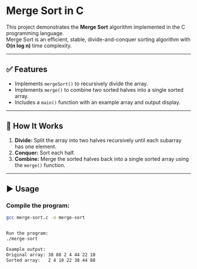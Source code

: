 # Merge Sort in C

This project demonstrates the **Merge Sort** algorithm implemented in the C programming language.  
Merge Sort is an efficient, stable, divide-and-conquer sorting algorithm with **O(n log n)** time complexity.

---

## ✅ Features
- Implements `mergeSort()` to recursively divide the array.
- Implements `merge()` to combine two sorted halves into a single sorted array.
- Includes a `main()` function with an example array and output display.

---

## 📂 How It Works
1. **Divide:** Split the array into two halves recursively until each subarray has one element.
2. **Conquer:** Sort each half.
3. **Combine:** Merge the sorted halves back into a single sorted array using the `merge()` function.

---

## ▶️ Usage

### **Compile the program:**
```bash
gcc merge-sort.c -o merge-sort


Run the program:
./merge-sort

Example output:
Original array: 38 88 2 4 44 22 10 
Sorted array:   2 4 10 22 38 44 88
